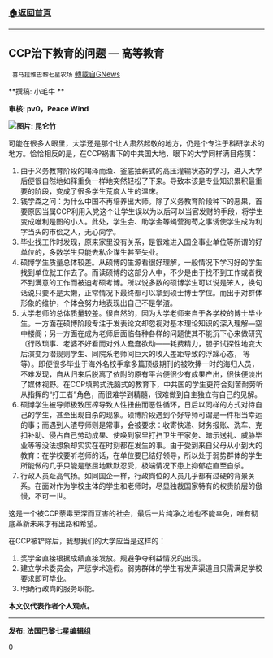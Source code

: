 ###  [:house:返回首頁](https://github.com/ourhimalayas/txt)
---

## CCP治下教育的问题 — 高等教育
` 喜马拉雅巴黎七星农场` [轉載自GNews](https://gnews.org/zh-hans/984723/)

**撰稿: 小毛牛 **

**审核: pv0，Peace Wind**

![]()![](https://gnews.org/wp-content/uploads/2021/03/c4eef0dbd2d8ea16.jpg)**图片: 昆仑竹**



可能在很多人眼里，大学还是那个让人肃然起敬的地方，仍是个专注于科研学术的地方。恰恰相反的是，在CCP祸害下的中共国大地，眼下的大学同样满目疮痍：

1. 由于义务教育阶段的竭泽而渔、釜底抽薪式的高压灌输状态的学习，进入大学后便很自然地如释重负一样地突然轻松了下来。导致本该是专业知识累积最重要的阶段，变成了很多学生荒度人生的温床。
2. 钱学森之问：为什么中国不再培养出大师。除了义务教育阶段种下的恶果，首要原因当属CCP利用入党这个让学生误以为以后可以当官发财的手段，将学生变成唯利是图的小人。此处，学生会、助学金等蝇营狗苟之事诱使学生成为利字当头的市侩之人，无心向学。
3. 毕业找工作时发现，原来家里没有关系，是很难进入国企事业单位等所谓的好单位的，多数学生只能去私企谋生甚至失业。
4. 硕博学生质量总体较差。从硕博的生源看很好理解，一般情况下学习好的学生找到单位就工作去了。而读硕博的这部分人中，不少是由于找不到工作或者找不到满意的工作而被迫考硕考博。所以说多数的硕博学生可以说是笨人，换句话说只要不是太懒，正常情况下最终都可以拿到硕士博士学位。而出于对群体形象的维护，个体会努力地表现出自己不是学渣。
5. 大学老师的总体质量较差。很自然的，因为大学老师来自于各学校的博士毕业生。一方面在硕博阶段专注于发表论文却忽视对基本理论知识的深入理解—空中楼阁；另一方面在成为老师后面临各种各样的问题使其不能沉下心来做研究（行政琐事、老婆不好看而对外人蠢蠢欲动——耗费精力，胆子试探性地变大后演变为潜规则学生、同院系老师间巨大的收入差距导致的浮躁心态， 等等）。即便很多毕业于海外名校手拿多篇顶级期刊的被吹捧一时的海归人员，不难发现，自从归来后脱离了依附的原有平台便很少有成果产出，很快便淡出了媒体视野。在CCP填鸭式洗脑式的教育下，中共国的学生更符合刻苦耐劳听从指挥的“打工者”角色，而很难学到精髓，很难做到自主独立有自己的见解。
6. 硕博学生被导师极致压榨导致人性扭曲而恶性循环，日后以同样的方式对待自己的学生，甚至出现自杀的现象。硕博阶段遇到个好导师可谓是一件相当幸运的事；而遇到人渣导师则是常事，会被要求：收寄快递、财务报账、洗车、克扣补助、侵占自己劳动成果、使唤到家里打扫卫生干家务、暗示送礼、威胁毕业等等没法想象却实实在在时刻都在发生的事。由于受到来自父母从小到大的教育：在学校要听老师的话，在单位要巴结好领导，所以处于弱势群体的学生所能做的几乎只能是憋屈地默默忍受，极端情况下患上抑郁症直至自杀。
7. 行政人员趾高气扬。如同国企一样，行政岗位的人员几乎都有过硬的背景关系。在面对作为学校主体的学生和老师时，尽显独裁国家特有的权贵阶层的傲慢，不可一世。


这是一个被CCP荼毒至深而互害的社会，最后一片纯净之地也不能幸免，唯有彻底革新未来才有出路和希望。

在CCP被铲除后，我想我们的大学应当是这样的：

1. 奖学金直接根据成绩直接发放。规避争夺利益情况的出现。
2. 建立学术委员会，严惩学术造假。弱势群体的学生有发声渠道且只需满足学校要求即可毕业。
3. 明确行政岗的服务职能。




**本文仅代表作者个人观点。**



* * *

**发布: 法国巴黎七星编辑组**

0
